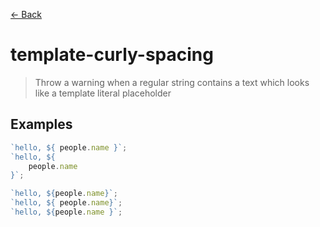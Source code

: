 [&#x2190; Back](./)
# template-curly-spacing

> Throw a warning when a regular string contains a text which looks like a template literal placeholder

 

## Examples

<code-highlight>
 
<div slot="correct">

```js
`hello, ${ people.name }`;
`hello, ${
    people.name
}`;

```

</div>

 
<div slot="incorrect">

```js
`hello, ${people.name}`;
`hello, ${ people.name}`;
`hello, ${people.name }`;

```

</div>

 
</code-highlight>

